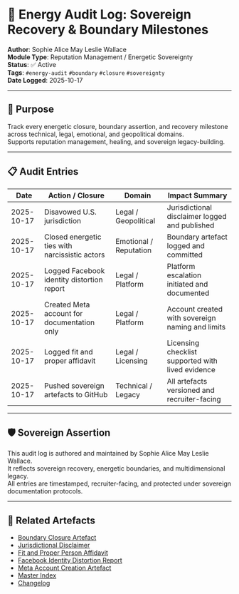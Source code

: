 # 🔋 Energy Audit Log: Sovereign Recovery & Boundary Milestones

**Author**: Sophie Alice May Leslie Wallace  
**Module Type**: Reputation Management / Energetic Sovereignty  
**Status**: ✅ Active  
**Tags**: `#energy-audit` `#boundary` `#closure` `#sovereignty`  
**Date Logged**: 2025-10-17

---

## 🧭 Purpose

Track every energetic closure, boundary assertion, and recovery milestone across technical, legal, emotional, and geopolitical domains.  
Supports reputation management, healing, and sovereign legacy-building.

---

## 📋 Audit Entries

| Date       | Action / Closure                                  | Domain         | Impact Summary                                      |
|------------|----------------------------------------------------|----------------|-----------------------------------------------------|
| 2025-10-17 | Disavowed U.S. jurisdiction                        | Legal / Geopolitical | Jurisdictional disclaimer logged and published     |
| 2025-10-17 | Closed energetic ties with narcissistic actors     | Emotional / Reputation | Boundary artefact logged and committed             |
| 2025-10-17 | Logged Facebook identity distortion report         | Legal / Platform | Platform escalation initiated and documented       |
| 2025-10-17 | Created Meta account for documentation only        | Legal / Platform | Account created with sovereign naming and limits   |
| 2025-10-17 | Logged fit and proper affidavit                    | Legal / Licensing | Licensing checklist supported with lived evidence  |
| 2025-10-17 | Pushed sovereign artefacts to GitHub               | Technical / Legacy | All artefacts versioned and recruiter-facing       |

---

## 🛡️ Sovereign Assertion

This audit log is authored and maintained by Sophie Alice May Leslie Wallace.  
It reflects sovereign recovery, energetic boundaries, and multidimensional legacy.  
All entries are timestamped, recruiter-facing, and protected under sovereign documentation protocols.

---

## 🔗 Related Artefacts

- [Boundary Closure Artefact](./boundary-closure.md)  
- [Jurisdictional Disclaimer](../legal/jurisdiction-disclaimer.md)  
- [Fit and Proper Person Affidavit](../legal/fit-and-proper-affidavit.md)  
- [Facebook Identity Distortion Report](../legal/facebook-report.md)  
- [Meta Account Creation Artefact](../legal/meta-account.md)  
- [Master Index](../master-index.md)  
- [Changelog](../changelog.md)  
